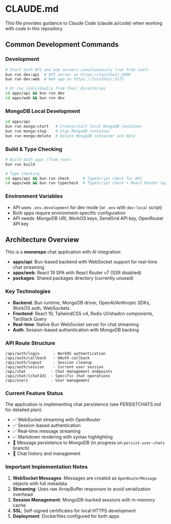 # CLAUDE.md

This file provides guidance to Claude Code (claude.ai/code) when working with code in this repository.

## Common Development Commands

### Development
```bash
# Start both API and web servers simultaneously (run from root)
bun run dev:api  # API server on https://localhost:3000
bun run dev:web  # Web app on https://localhost:5173

# Or run individually from their directories
cd apps/api && bun run dev
cd apps/web && bun run dev
```

### MongoDB Local Development
```bash
cd apps/api
bun run mongo:start   # Create/start local MongoDB container
bun run mongo:stop    # Stop MongoDB container
bun run mongo:delete  # Delete MongoDB container and data
```

### Build & Type Checking
```bash
# Build both apps (from root)
bun run build

# Type checking
cd apps/api && bun run check      # TypeScript check for API
cd apps/web && bun run typecheck  # TypeScript check + React Router typegen
```

### Environment Variables
- API uses `.env.development` for dev mode (or `.env` with `dev:local` script)
- Both apps require environment-specific configuration
- API needs: MongoDB URI, WorkOS keys, SendGrid API key, OpenRouter API key

## Architecture Overview

This is a **monorepo** chat application with AI integration:
- **apps/api**: Bun-based backend with WebSocket support for real-time chat streaming
- **apps/web**: React 19 SPA with React Router v7 (SSR disabled)
- **packages**: Shared packages directory (currently unused)

### Key Technologies
- **Backend**: Bun runtime, MongoDB driver, OpenAI/Anthropic SDKs, WorkOS auth, WebSockets
- **Frontend**: React 19, TailwindCSS v4, Radix UI/shadcn components, TanStack Query
- **Real-time**: Native Bun WebSocket server for chat streaming
- **Auth**: Session-based authentication with MongoDB backing

### API Route Structure
```
/api/auth/login      - WorkOS authentication
/api/auth/callback   - OAuth callback
/api/auth/logout     - Session cleanup
/api/auth/session    - Current user session
/api/chat           - Chat management endpoints
/api/chat/[chatId]  - Specific chat operations
/api/users          - User management
```

### Current Feature Status
The application is implementing chat persistence (see PERSISTCHATS.md for detailed plan):
- ✅ WebSocket streaming with OpenRouter
- ✅ Session-based authentication
- ✅ Real-time message streaming
- ✅ Markdown rendering with syntax highlighting
- 🚧 Message persistence to MongoDB (in progress on `persist-user-chats` branch)
- 🚧 Chat history and management

### Important Implementation Notes
1. **WebSocket Messages**: Messages are created as `OpenRouterMessage` objects with full metadata
2. **Streaming**: Uses raw ArrayBuffer responses to avoid serialization overhead
3. **Session Management**: MongoDB-backed sessions with in-memory cache
4. **SSL**: Self-signed certificates for local HTTPS development
5. **Deployment**: Dockerfiles configured for both apps